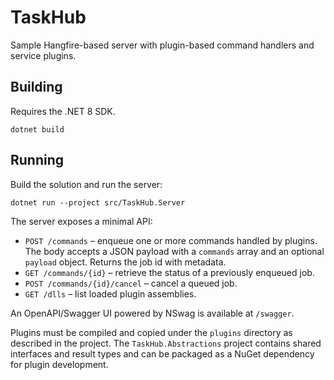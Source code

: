 # TaskHub

Sample Hangfire-based server with plugin-based command handlers and service plugins.

## Building

Requires the .NET 8 SDK.

```
dotnet build
```

## Running

Build the solution and run the server:

```
dotnet run --project src/TaskHub.Server
```

The server exposes a minimal API:

- `POST /commands` – enqueue one or more commands handled by plugins. The body accepts a JSON payload with a
  `commands` array and an optional `payload` object. Returns the job id with metadata.
- `GET /commands/{id}` – retrieve the status of a previously enqueued job.
- `POST /commands/{id}/cancel` – cancel a queued job.
- `GET /dlls` – list loaded plugin assemblies.

An OpenAPI/Swagger UI powered by NSwag is available at `/swagger`.

Plugins must be compiled and copied under the `plugins` directory as described in the project.
The `TaskHub.Abstractions` project contains shared interfaces and result types and can be packaged as a NuGet
dependency for plugin development.
